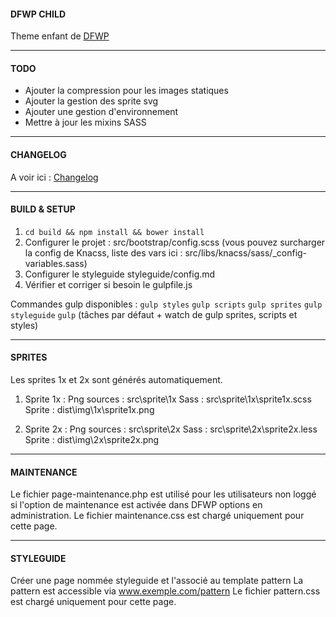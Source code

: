 #### DFWP CHILD
Theme enfant de [DFWP](https://github.com/posykrat/dfwp)

----------

#### TODO
- Ajouter la compression pour les images statiques
- Ajouter la gestion des sprite svg
- Ajouter une gestion d'environnement
- Mettre à jour les mixins SASS

----------

#### CHANGELOG
A voir ici : [Changelog](https://github.com/posykrat/dfwp_child/blob/master/changelog.md)

----------

#### BUILD & SETUP

1. `cd build && npm install && bower install`
2. Configurer le projet : src/bootstrap/config.scss (vous pouvez surcharger la config de Knacss, liste des vars ici : src/libs/knacss/sass/_config-variables.sass)
3. Configurer le styleguide styleguide/config.md
4. Vérifier et corriger si besoin le gulpfile.js

Commandes gulp disponibles :
`gulp styles`
`gulp scripts` 
`gulp sprites` 
`gulp styleguide` 
`gulp` (tâches par défaut + watch de gulp sprites, scripts et styles)

----------

#### SPRITES
Les sprites 1x et 2x sont générés automatiquement.

1. Sprite 1x :
	Png sources : src\sprite\1x
	Sass : src\sprite\1x\sprite1x.scss
	Sprite : dist\img\1x\sprite1x.png

1. Sprite 2x :
	Png sources : src\sprite\2x
	Sass : src\sprite\2x\sprite2x.less
	Sprite : dist\img\2x\sprite2x.png

----------

#### MAINTENANCE
Le fichier page-maintenance.php est utilisé pour les utilisateurs non loggé si l'option de maintenance est activée dans DFWP options en administration.
Le fichier maintenance.css est chargé uniquement pour cette page.

----------

#### STYLEGUIDE
Créer une page nommée styleguide et l'associé au template pattern
La pattern est accessible via www.exemple.com/pattern
Le fichier pattern.css est chargé uniquement pour cette page.

